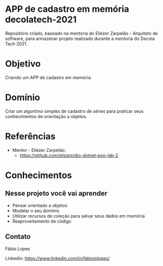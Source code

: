 # APP de cadastro em memória decolatech-2021

Repositório criado, baseado na mentoria do Eliézer Zarpelão - Arquiteto de software, para armazenar projeto realizado durante a mentoria do Decola Tech 2021.

# Objetivo

Criando um APP de cadastro em memória.

# Domínio

Criar um algoritmo simples de cadastro de séries para praticar seus conhecimentos de orientação a objetos.

# Referências

- Mentor - Eliézer Zarpelão:
  - https://github.com/elizarp/dio-dotnet-poo-lab-2

# Conhecimentos

## Nesse projeto você vai aprender

- Pensar orientado a objetos
- Modelar o seu domínio
- Utilizar recursos de coleção para salvar seus dados em memória
- Reaproveitamento de código







## Contato

Fábio Lopes

Linkedin:  https://www.linkedin.com/in/fabiojslopes/